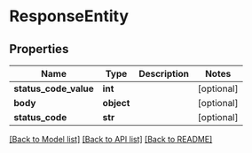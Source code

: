 # ResponseEntity

## Properties
Name | Type | Description | Notes
------------ | ------------- | ------------- | -------------
**status_code_value** | **int** |  | [optional] 
**body** | **object** |  | [optional] 
**status_code** | **str** |  | [optional] 

[[Back to Model list]](../README.md#documentation-for-models) [[Back to API list]](../README.md#documentation-for-api-endpoints) [[Back to README]](../README.md)


